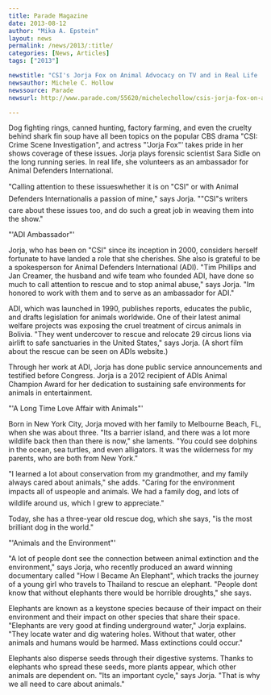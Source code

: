 ```yaml
---
title: Parade Magazine
date: 2013-08-12
author: "Mika A. Epstein"
layout: news
permalink: /news/2013/:title/
categories: [News, Articles]
tags: ["2013"]

newstitle: "CSI's Jorja Fox on Animal Advocacy on TV and in Real Life  "
newsauthor: Michele C. Hollow
newssource: Parade
newsurl: http://www.parade.com/55620/michelechollow/csis-jorja-fox-on-animal-advocacy-on-tv-and-in-real-life/

---
```


Dog fighting rings, canned hunting, factory farming, and even the cruelty behind shark fin soup have all been topics on the popular CBS drama "CSI: Crime Scene Investigation", and actress "'Jorja Fox"' takes pride in her shows coverage of these issues. Jorja plays forensic scientist Sara Sidle on the long running series. In real life, she volunteers as an ambassador for Animal Defenders International.

"Calling attention to these issueswhether it is on "CSI" or with Animal Defenders Internationalis a passion of mine," says Jorja. ""CSI"s writers care about these issues too, and do such a great job in weaving them into the show."

"'ADI Ambassador"'

Jorja, who has been on "CSI" since its inception in 2000, considers herself fortunate to have landed a role that she cherishes. She also is grateful to be a spokesperson for Animal Defenders International (ADI). "Tim Phillips and Jan Creamer, the husband and wife team who founded ADI, have done so much to call attention to rescue and to stop animal abuse," says Jorja. "Im honored to work with them and to serve as an ambassador for ADI."

ADI, which was launched in 1990, publishes reports, educates the public, and drafts legislation for animals worldwide. One of their latest animal welfare projects was exposing the cruel treatment of circus animals in Bolivia. "They went undercover to rescue and relocate 29 circus lions via airlift to safe sanctuaries in the United States," says Jorja. (A short film about the rescue can be seen on ADIs website.)

Through her work at ADI, Jorja has done public service announcements and testified before Congress. Jorja is a 2012 recipient of ADIs Animal Champion Award for her dedication to sustaining safe environments for animals in entertainment.

"'A Long Time Love Affair with Animals"'

Born in New York City, Jorja moved with her family to Melbourne Beach, FL, when she was about three. "Its a barrier island, and there was a lot more wildlife back then than there is now," she laments. "You could see dolphins in the ocean, sea turtles, and even alligators. It was the wilderness for my parents, who are both from New York."

"I learned a lot about conservation from my grandmother, and my family always cared about animals," she adds. "Caring for the environment impacts all of uspeople and animals. We had a family dog, and lots of wildlife around us, which I grew to appreciate."

Today, she has a three-year old rescue dog, which she says, "is the most brilliant dog in the world."

"'Animals and the Environment"'

"A lot of people dont see the connection between animal extinction and the environment," says Jorja, who recently produced an award winning documentary called "How I Became An Elephant", which tracks the journey of a young girl who travels to Thailand to rescue an elephant. "People dont know that without elephants there would be horrible droughts," she says.

Elephants are known as a keystone species because of their impact on their environment and their impact on other species that share their space. "Elephants are very good at finding underground water," Jorja explains. "They locate water and dig watering holes. Without that water, other animals and humans would be harmed. Mass extinctions could occur."

Elephants also disperse seeds through their digestive systems. Thanks to elephants who spread these seeds, more plants appear, which other animals are dependent on. "Its an important cycle," says Jorja. "That is why we all need to care about animals."

